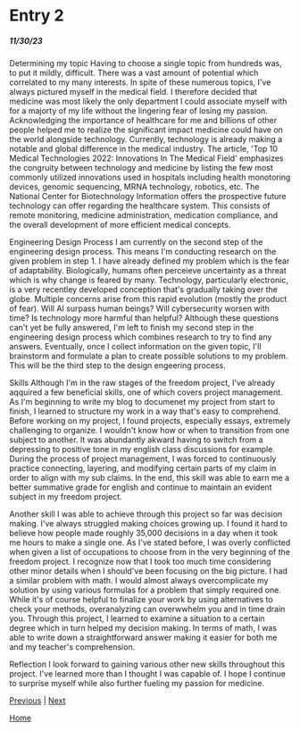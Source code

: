 # Entry 2
##### 11/30/23

Determining my topic
Having to choose a single topic from hundreds was, to put it mildly, difficult. There was a vast amount of potential which correlated to my many interests. In spite of these numerous topics, I've always pictured myself in the medical field. I therefore decided that medicine was most likely the only department I could associate myself with for a majorty of my life without the lingering fear of losing my passion. Acknowledging the importance of healthcare for me and billions of other people helped me to realize the significant impact medicine could have on the world alongside technology. Currently, technology is already making a notable and global difference in the medical industry. The article, 'Top 10 Medical Technologies 2022: Innovations In The Medical Field' emphasizes the congruity between technology and medicine by listing the few most commonly utilized innovations used in hospitals including health monotoring devices, genomic sequencing, MRNA technology, robotics, etc. The National Center for Biotechnology Information offers the prospective future technology can offer regarding the healthcare system. This consists of remote monitoring, medicine administration, medication compliance, and the overall development of more efficient medical concepts.

Engineering Design Process
I am currently on the second step of the engineering design process. This means I'm conducting research on the given problem in step 1. I have already defined my problem which is the fear of adaptability. Biologically, humans often perceieve uncertainty as a threat which is why change is feared by many. Technology, particularly electronic, is a very recentley developed conception that's gradually taking over the globe. Multiple concerns arise from this rapid evolution (mostly the product of fear). Will AI surpass human beings? Will cybersecurity worsen with time? Is technology more harmful than helpful? Although these questions can't yet be fully answered, I'm left to finish my second step in the engineering design process which combines research to try to find any answers. Eventually, once I collect information on the given topic, I'll brainstorm and formulate a plan to create possible solutions to my problem. This will be the third step to the design engeering process.

Skills
Although I'm in the raw stages of the freedom project, I've already aqquired a few beneficial skills, one of which covers project management. As I'm beginning to write my blog to documenet my project from start to finish, I learned to structure my work in a way that's easy to comprehend. Before working on my project, I found projects, especially essays, extremely challenging to organize. I wouldn't know how or when to transition from one subject to another. It was abundantly akward having to switch from a depressing to positive tone in my english class discussions for example. During the process of project management, I was forced to continuously practice connecting, layering, and modifying certain parts of my claim in order to align with my sub claims. In the end, this skill was able to earn me a better summative grade for english and continue to maintain an evident subject in my freedom project.

Another skill I was able to achieve through this project so far was decision making. I've always struggled making choices growing up. I found it hard to believe how people made roughly 35,000 decisions in a day when it took me hours to make a single one. As I've stated before, I was overly conflicted when given a list of occupations to choose from in the very beginning of the freedom project. I recognize now that I took too much time considering other minor details when I should've been focusing on the big picture. I had a similar problem with math. I would almost always overcomplicate my solution by using various formulas for a problem that simply required one. While it's of course helpful to finalize your work by using alternatives to check your methods, overanalyzing can overwwhelm you and in time drain you. Through this project, I learned to examine a situation to a certain degree which in turn helped my decision making. In terms of math, I was able to write down a straightforward answer making it easier for both me and my teacher's comprehension.

Reflection
I look forward to gaining various other new skills throughout this project. I've learned more than I thought I was capable of. I hope I continue to surprise myself while also further fueling my passion for medicine.

[Previous](entry01.md) | [Next](entry03.md)

[Home](../README.md)
